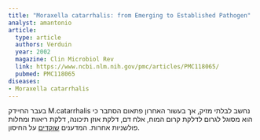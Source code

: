 ```yaml
---
title: "Moraxella catarrhalis: from Emerging to Established Pathogen"
analyst: amantonio
article:
  type: article
  authors: Verduin
  year: 2002
  magazine: Clin Microbiol Rev
  link: https://www.ncbi.nlm.nih.gov/pmc/articles/PMC118065/
  pubmed: PMC118065
diseases:
- Moraxella catarrhalis
---
```


בעבר החיידק M.catarrhalis נחשב לבלתי מזיק, אך בעשור האחרון פתאום הסתבר כי הוא מסוגל לגרום לדלקת קרום המוח, אלח דם, דלקת אוזן תיכונה, דלקת ריאות ומחלות פולשניות אחרות.
המדענים [שוקדים](https://www.ncbi.nlm.nih.gov/pmc/articles/PMC4720561) על החיסון.
